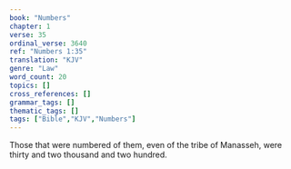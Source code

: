 ```yaml
---
book: "Numbers"
chapter: 1
verse: 35
ordinal_verse: 3640
ref: "Numbers 1:35"
translation: "KJV"
genre: "Law"
word_count: 20
topics: []
cross_references: []
grammar_tags: []
thematic_tags: []
tags: ["Bible","KJV","Numbers"]
---
```

Those that were numbered of them, even of the tribe of Manasseh, were thirty and two thousand and two hundred.
